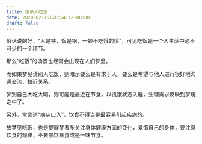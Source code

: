 ```yaml
---
title: 很多人吃饭
date: 2020-02-15T20:54:12+08:00
draft: false
---
```


俗话说的好，“人是铁，饭是钢，一顿不吃饿的慌”，可见吃饭是一个人生活中必不可少的一个环节。

那么“吃饭”的场景也经常会出现在人们梦里。

而如果梦见请别人吃饭，则暗示要么是有求于人，要么是希望与他人进行很好地沟通交流，拉近关系。

梦到自己大吃大喝，则可能是最近在节食，以饥饿状态入睡，生理需求反映到梦境之中了。

另外，常言道“病从口入”，饮食不得当是最容易引起疾病的。

故梦见吃饭，也是提醒梦者多关注身体健康方面的变化，爱惜自己的身体，要注意饮食的规律，不要暴饮暴食或是一味节食。


